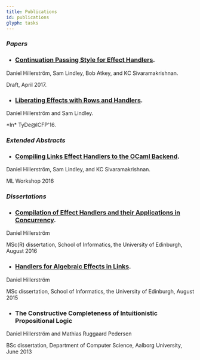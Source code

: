```yaml
---
title: Publications
id: publications
glyph: tasks
---
```


### *Papers*

* ### [Continuation Passing Style for Effect Handlers](papers/cps-handlers-draft-april2017.pdf).
<p>Daniel Hillerström, Sam Lindley, Bob Atkey, and KC Sivaramakrishnan.</p>
<p>Draft, April 2017.</p>

* ### [Liberating Effects with Rows and Handlers](papers/liberating_effects-tyde2016.pdf).
<p>Daniel Hillerström and Sam Lindley.</p>
<p>*In* TyDe@ICFP'16.</p>

### *Extended Abstracts*

* ### [Compiling Links Effect Handlers to the OCaml Backend](papers/mlabstract2016.pdf).
<p>Daniel Hillerström, Sam Lindley, and KC Sivaramakrishnan.</p>
<p>ML Workshop 2016</p>

### *Dissertations*

* ### [Compilation of Effect Handlers and their Applications in Concurrency](papers/thesis2016.pdf).
<p>Daniel Hillerström</p>
<p>MSc(R) dissertation, School of Informatics, the University of Edinburgh, August 2016</p>

* ### [Handlers for Algebraic Effects in Links](papers/thesis2015.pdf).
<p>Daniel Hillerström</p>
<p>MSc dissertation, School of Informatics, the University of Edinburgh, August 2015</p>

* ### The Constructive Completeness of Intuitionistic Propositional Logic
<p>Daniel Hillerström and Mathias Ruggaard Pedersen</p>
<p>BSc dissertation, Department of Computer Science, Aalborg University, June 2013</p>